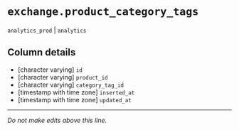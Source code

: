 # `exchange.product_category_tags`
`analytics_prod` | `analytics`

## Column details
* [character varying] `id`
* [character varying] `product_id`
* [character varying] `category_tag_id`
* [timestamp with time zone] `inserted_at`
* [timestamp with time zone] `updated_at`

-------------------------------------------------------------------------------
*Do not make edits above this line.*
